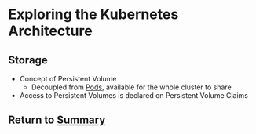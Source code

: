 # Exploring the Kubernetes Architecture

## Storage
- Concept of Persistent Volume
    - Decoupled from [Pods](03APIObjectsPods.MD), available for the whole cluster to share
- Access to Persistent Volumes is declared on Persistent Volume Claims

## Return to [Summary](01exploringKubernetesArchitecture/README.md)